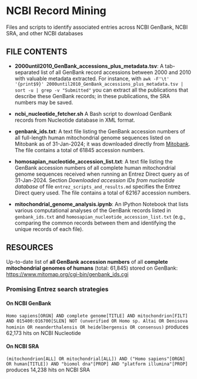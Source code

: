# NCBI Record Mining

Files and scripts to identify associated entries across NCBI GenBank, NCBI SRA, and other NCBI databases

## FILE CONTENTS

- **2000until2010_GenBank_accessions_plus_metadata.tsv**:
  A tab-separated list of all GenBank record accessions between 2000 and 2010 with valuable metadata extracted. For instance, with `awk -F'\t' '{print$9}' 2000until2010_GenBank_accessions_plus_metadata.tsv | sort -u | grep -v "Submitted"` you can extract all the publications that describe these GenBank records; in these publications, the SRA numbers may be saved.

- **ncbi_nucleotide_fetcher.sh**
  A Bash script to download GenBank records from Nucleotide database in XML format.

- **genbank_ids.txt**:
  A text file listing the GenBank accession numbers of all full-length human mitochondrial genome sequences listed on Mitobank as of 31-Jan-2024; it was downloaded directly from [Mitobank](https://www.mitomap.org/foswiki/bin/view/MITOMAP/Mitobank). The file contains a total of 61845 accession numbers.

- **homosapian_nucleotide_accession_list.txt**:
  A text file listing the GenBank accession numbers of all complete human mitochondrial genome sequences received when running an Entrez Direct query as of 31-Jan-2024. Section *Downloaded accession IDs from nucleotide database* of file `entrez_scripts_and_results.md` specifies the Entrez Direct query used. The file contains a total of 62167 accession numbers.

- **mitochondrial_genome_analysis.ipynb**:
  An IPython Notebook that lists various computational analyses of the GenBank records listed in `genbank_ids.txt` and `homosapian_nucleotide_accession_list.txt` (e.g., comparing the common records between them and identifying the unique records of each file).

## RESOURCES

Up-to-date list of **all GenBank accession numbers** of all **complete mitochondrial genomes of humans** (total: 61,845) stored on GenBank: https://www.mitomap.org/cgi-bin/genbank_ids.cgi

### Promising Entrez search strategies

#### On NCBI GenBank

`Homo sapiens[ORGN] AND complete genome[TITLE] AND mitochondrion[FILT] AND 015400:016700[SLEN] NOT (unverified OR Homo sp. Altai OR Denisova hominin OR neanderthalensis OR heidelbergensis OR consensus)` produces 62,173 hits on NCBI Nucleotide

#### On NCBI SRA

`(mitochondrion[ALL] OR mitochondrial[ALL]) AND ("Homo sapiens"[ORGN] OR human[TITLE]) AND "biomol dna"[PROP] AND "platform illumina"[PROP]` produces 14,238 hits on NCBI SRA
